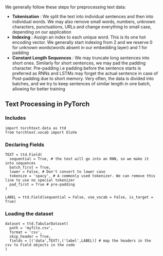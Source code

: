 We generally follow these steps for preprocessing text data:
* **Tokenisation** : We split the text into individual sentences and then into individual words. We may also remove small words, numbers, unknown characters, punctuations, URLs and change everything to small case, depending on our application
* **Indexing** : Assign an index to each unique word. This is its one hot encoding vector. We generally start indexing from 2 and we reserve 0 for unknown words(words absent in our embedding layer) and 1 for padding
* **Constant Length Sequences** : We may truncate long sentences into short ones. Similarly for short sentences, we may pad the padding character. Pre-padding i.e padding before the sentence starts is preferred as RNNs and LSTMs may forget the actual sentence in case of Post-padding due to short memory. Very often, the data is divided into batches, and we try to keep sentences of similar length in one batch, allowing for better training

## Text Processing in PyTorch
### Includes
```
import torchtext.data as ttd
from torchtext.vocab import GloVe
```
### Declaring Fields
```
TEXT = ttd.Field(
  sequential = True, # the text will go into an RNN, so we make it into sequences
  batch_first = True,
  lower = False, # Don't convert to lower case
  tokenize = 'spacy', # A commonly used tokenizer. We can remove this line to use no special tokenizer
  pad_first = True # pre-padding
)
```
```
LABEL = ttd.Field(sequential = False, use_vocab = False, is_target = True)
```
### Loading the dataset
```
dataset = ttd.TabularDataset(
  path = 'myfile.csv',
  format = 'csv',
  skip_header = True,
  fields = [('data',TEXT),('label',LABEL)] # map the headers in the csv to Field objects in the code
)
```
